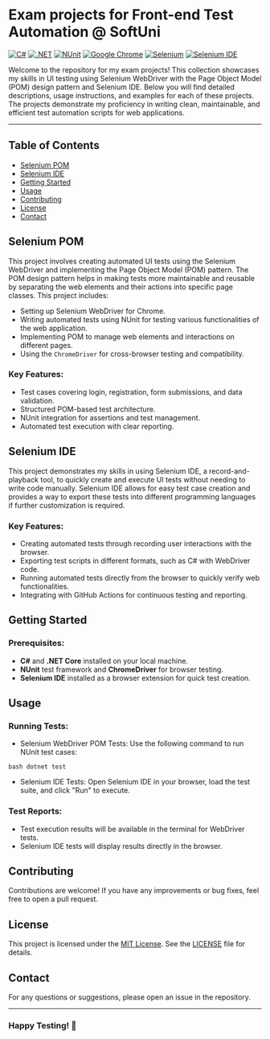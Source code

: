 # Exam projects for Front-end Test Automation @ SoftUni
[![C#](https://img.shields.io/badge/Made%20with-C%23-239120.svg)](https://learn.microsoft.com/en-us/dotnet/csharp/)
[![.NET](https://img.shields.io/badge/.NET-5C2D91.svg)](https://dotnet.microsoft.com/)
[![NUnit](https://img.shields.io/badge/tested%20with-NUnit-22B2B0.svg)](https://nunit.org/)
[![Google Chrome](https://img.shields.io/badge/tested%20on-Google%20Chrome-4285F4.svg)](https://www.google.com/chrome/)
[![Selenium](https://img.shields.io/badge/tested%20with-Selenium-43B02A.svg)](https://www.selenium.dev/)
[![Selenium IDE](https://img.shields.io/badge/tested%20with-Selenium%20IDE-FF6C37.svg)](https://www.selenium.dev/selenium-ide/)

Welcome to the repository for my exam projects! This collection showcases my skills in UI testing using Selenium WebDriver with the Page Object Model (POM) design pattern and Selenium IDE. Below you will find detailed descriptions, usage instructions, and examples for each of these projects. The projects demonstrate my proficiency in writing clean, maintainable, and efficient test automation scripts for web applications.

---

## Table of Contents
- [Selenium POM](#selenium-pom)
- [Selenium IDE](#selenium-ide)
- [Getting Started](#getting-started)
- [Usage](#usage)
- [Contributing](#contributing)
- [License](#license)
- [Contact](#contact)

## Selenium POM
This project involves creating automated UI tests using the Selenium WebDriver and implementing the Page Object Model (POM) pattern. The POM design pattern helps in making tests more maintainable and reusable by separating the web elements and their actions into specific page classes. This project includes:
- Setting up Selenium WebDriver for Chrome.
- Writing automated tests using NUnit for testing various functionalities of the web application.
- Implementing POM to manage web elements and interactions on different pages.
- Using the `ChromeDriver` for cross-browser testing and compatibility.

### Key Features:
- Test cases covering login, registration, form submissions, and data validation.
- Structured POM-based test architecture.
- NUnit integration for assertions and test management.
- Automated test execution with clear reporting.

## Selenium IDE
This project demonstrates my skills in using Selenium IDE, a record-and-playback tool, to quickly create and execute UI tests without needing to write code manually. Selenium IDE allows for easy test case creation and provides a way to export these tests into different programming languages if further customization is required.

### Key Features:
- Creating automated tests through recording user interactions with the browser.
- Exporting test scripts in different formats, such as C# with WebDriver code.
- Running automated tests directly from the browser to quickly verify web functionalities.
- Integrating with GitHub Actions for continuous testing and reporting.

## Getting Started
### Prerequisites:
- **C#** and **.NET Core** installed on your local machine.
- **NUnit** test framework and **ChromeDriver** for browser testing.
- **Selenium IDE** installed as a browser extension for quick test creation.

## Usage
### Running Tests:
- Selenium WebDriver POM Tests: Use the following command to run NUnit test cases:
  
``bash
dotnet test
``
- Selenium IDE Tests: Open Selenium IDE in your browser, load the test suite, and click "Run" to execute.
### Test Reports:

- Test execution results will be available in the terminal for WebDriver tests.
- Selenium IDE tests will display results directly in the browser.
  
## Contributing
Contributions are welcome! If you have any improvements or bug fixes, feel free to open a pull request.

## License
This project is licensed under the [MIT License](LICENSE). See the [LICENSE](LICENSE) file for details.

## Contact
For any questions or suggestions, please open an issue in the repository.

---
### Happy Testing! 🚀
